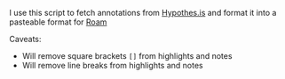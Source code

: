 I use this script to fetch annotations from [Hypothes.is](https://hypothes.is) and format it into a pasteable format for [Roam](https://roamresearch.com)

Caveats:

* Will remove square brackets `[]` from highlights and notes
* Will remove line breaks from highlights and notes